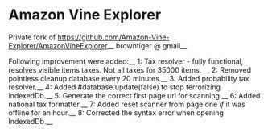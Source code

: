 # Amazon Vine Explorer

Private fork of https://github.com/Amazon-Vine-Explorer/AmazonVineExplorer__
browntiger @ gmail__

Following improvement were added:__
1: Tax resolver - fully functional, resolves visible items taxes. Not all taxes for 35000 items. __
2: Removed pointless cleanup database every 20 minutes.__
3: Added probability tax resolver.__
4: Added #database.update(false) to stop terrorizing indexedDb.__
5: Generate the correct first page url for scanning.__
6: Added national tax formatter.__
7: Added reset scanner from page one *if* it was offline for an hour.__
8: Corrected the syntax error when opening IndexedDb.__
